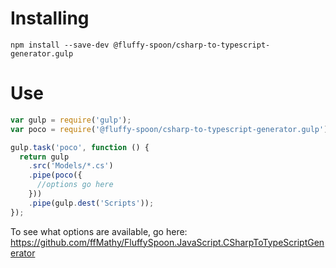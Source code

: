 # Installing
```shell
npm install --save-dev @fluffy-spoon/csharp-to-typescript-generator.gulp
```

# Use
```javascript
var gulp = require('gulp');
var poco = require('@fluffy-spoon/csharp-to-typescript-generator.gulp');

gulp.task('poco', function () {
  return gulp
    .src('Models/*.cs')
    .pipe(poco({
      //options go here
    }))
    .pipe(gulp.dest('Scripts'));
});
```

To see what options are available, go here: https://github.com/ffMathy/FluffySpoon.JavaScript.CSharpToTypeScriptGenerator
